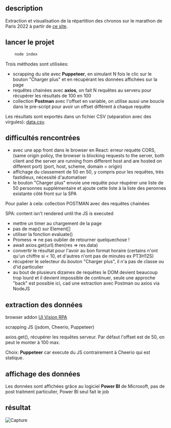 ## description

Extraction et visualisation de la répartition des chronos sur le marathon de Paris 2022 à partir de [ce site](https://resultscui.active.com/events/SchneiderElectricMarathondeParis2022).

## lancer le projet

```sh
    node index
```

Trois méthodes sont utilisées:

- scrapping du site avec **Puppeteer**, en simulant N fois le clic sur le bouton "Charger plus" et en récupérant les données affichées sur la page
- requêtes chainées avec **axios**, on fait N requêtes au serveru pour récupérer les résultats de 100 en 100
- collection **Postman** avec l'offset en variable, on utilise aussi une boucle dans le pre-script pour avoir un offset différent à chaque requête

Les résultats sont exportés dans un fichier CSV (séparation avec des virgules): [data.csv](/data.csv).

## difficultés rencontrées

- avec une app front dans le browser en React: erreur requète CORS,
  (same origin policy, the browser is blocking requests to the server, both client and the server are running from different host and are hosted on different port) (port, host, scheme, domain = origin)
- affichage du classement de 50 en 50, y compris pour les requêtes, très fastidieux, nécessité d'automatiser
- le bouton "Charger plus" envoie une requête pour réupérer une liste de 50 personnes supplémentaire et ajoute cette liste à la liste des peronnes existante côté front sur la SPA

Pour palier à cela: collection POSTMAN avec des requêtes chainées

SPA: content isn't rendered until the JS is executed

- mettre un timer au chargement de la page
- pas de map() sur Element[]
- utiliser la fonction evaluate()
- Promess => ne pas oublier de retourner quelquechose !
- await axios.get(url).then(res => res.data)
- convertir le résultat pour l'avoir au bon format horaire (certains n'ont qu'un chiffre si < 10, et d'autres n'ont pas de minutes ex PT3H12S)
- récupérer le selecteur du bouton "Charger plus", il n'a pas de classe ou d'id particulier
- au bout de plusieurs dizaines de requêtes le DOM devient beaucoup trop lourd et il devient impossible de continuer, seule une approche "back" est possible ici, cad une extraction avec Postman ou axios via NodeJS

## extraction des données

browser addon [UI Vision RPA](https://chrome.google.com/webstore/detail/uivision-rpa/gcbalfbdmfieckjlnblleoemohcganoc)

scrapping JS (jsdom, Cheerio, Puppeteer)

axios.get(), récupérer les requêtes serveur. Par défaut l'offset est de 50, on peut le monter à 100 max.

Choix: **Puppeteer** car execute du JS contrairement à Cheerio qui est statique.

## affichage des données

Les données sont affichées grâce au logiciel **Power BI** de Microsoft, pas de post traitment particulier, Power BI seul fait le job

## résultat

![Capture](https://user-images.githubusercontent.com/32497923/162720041-85377538-e491-49bf-87b7-f9f282b3b8d6.PNG)
